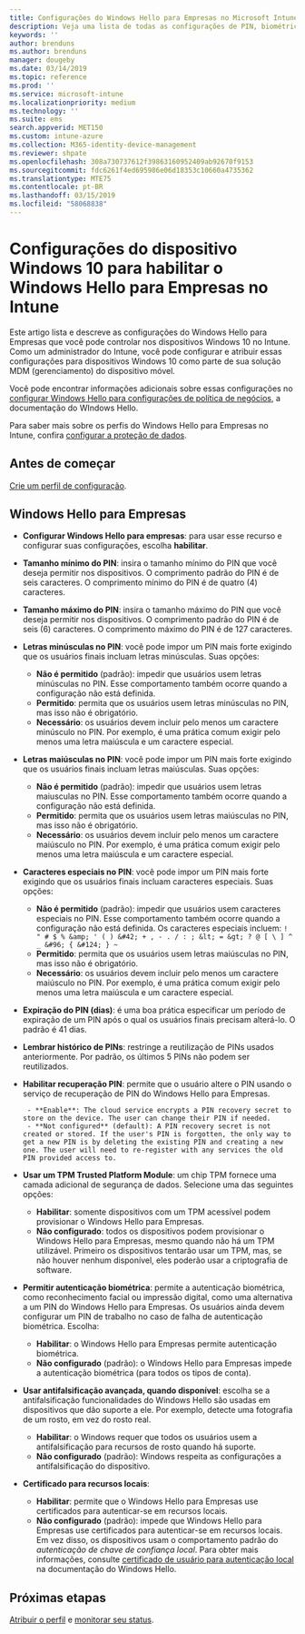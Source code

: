 ```yaml
---
title: Configurações do Windows Hello para Empresas no Microsoft Intune – Azure | Microsoft Docs
description: Veja uma lista de todas as configurações de PIN, biométrica e antifalsificação em um perfil de proteção de identidade para usar e configurar o Windows Hello para Empresas em dispositivos Windows 10 no Microsoft Intune.
keywords: ''
author: brenduns
ms.author: brenduns
manager: dougeby
ms.date: 03/14/2019
ms.topic: reference
ms.prod: ''
ms.service: microsoft-intune
ms.localizationpriority: medium
ms.technology: ''
ms.suite: ems
search.appverid: MET150
ms.custom: intune-azure
ms.collection: M365-identity-device-management
ms.reviewer: shpate
ms.openlocfilehash: 308a730737612f39863160952409ab92670f9153
ms.sourcegitcommit: fdc6261f4ed695986e06d18353c10660a4735362
ms.translationtype: MTE75
ms.contentlocale: pt-BR
ms.lasthandoff: 03/15/2019
ms.locfileid: "58068838"
---
```

# <a name="windows-10-device-settings-to-enable-windows-hello-for-business-in-intune"></a>Configurações do dispositivo Windows 10 para habilitar o Windows Hello para Empresas no Intune

Este artigo lista e descreve as configurações do Windows Hello para Empresas que você pode controlar nos dispositivos Windows 10 no Intune. Como um administrador do Intune, você pode configurar e atribuir essas configurações para dispositivos Windows 10 como parte de sua solução MDM (gerenciamento) do dispositivo móvel. 

Você pode encontrar informações adicionais sobre essas configurações no [configurar Windows Hello para configurações de política de negócios](https://docs.microsoft.com/windows/security/identity-protection/hello-for-business/hello-cert-trust-policy-settings), a documentação do WIndows Hello.


Para saber mais sobre os perfis do Windows Hello para Empresas no Intune, confira [configurar a proteção de dados](identity-protection-configure.md).

## <a name="before-you-begin"></a>Antes de começar

[Crie um perfil de configuração](identity-protection-configure.md#create-the-device-profile).

## <a name="windows-hello-for-business"></a>Windows Hello para Empresas

- **Configurar Windows Hello para empresas**: para usar esse recurso e configurar suas configurações, escolha **habilitar**.
- **Tamanho mínimo do PIN**: insira o tamanho mínimo do PIN que você deseja permitir nos dispositivos. O comprimento padrão do PIN é de seis caracteres. O comprimento mínimo do PIN é de quatro (4) caracteres.
- **Tamanho máximo do PIN**: insira o tamanho máximo do PIN que você deseja permitir nos dispositivos. O comprimento padrão do PIN é de seis (6) caracteres. O comprimento máximo do PIN é de 127 caracteres.  
- **Letras minúsculas no PIN**: você pode impor um PIN mais forte exigindo que os usuários finais incluam letras minúsculas. Suas opções:

  - **Não é permitido** (padrão): impedir que usuários usem letras minúsculas no PIN. Esse comportamento também ocorre quando a configuração não está definida.
  - **Permitido**: permita que os usuários usem letras minúsculas no PIN, mas isso não é obrigatório.
  - **Necessário**: os usuários devem incluir pelo menos um caractere minúsculo no PIN. Por exemplo, é uma prática comum exigir pelo menos uma letra maiúscula e um caractere especial.

- **Letras maiúsculas no PIN**: você pode impor um PIN mais forte exigindo que os usuários finais incluam letras maiúsculas. Suas opções:

  - **Não é permitido** (padrão): impedir que usuários usem letras maiusculas no PIN. Esse comportamento também ocorre quando a configuração não está definida.
  - **Permitido**: permita que os usuários usem letras maiúsculas no PIN, mas isso não é obrigatório.
  - **Necessário**: os usuários devem incluir pelo menos um caractere maiúsculo no PIN. Por exemplo, é uma prática comum exigir pelo menos uma letra maiúscula e um caractere especial.

- **Caracteres especiais no PIN**: você pode impor um PIN mais forte exigindo que os usuários finais incluam caracteres especiais. Suas opções:

  - **Não é permitido** (padrão): impedir que usuários usem caracteres especiais no PIN. Esse comportamento também ocorre quando a configuração não está definida.
    Os caracteres especiais incluem: `! " # $ % &amp; ' ( ) &#42; + , - . / : ; &lt; = &gt; ? @ [ \ ] ^ _ &#96; { &#124; } ~`
  - **Permitido**: permita que os usuários usem letras maiúsculas no PIN, mas isso não é obrigatório.
  - **Necessário**: os usuários devem incluir pelo menos um caractere maiúsculo no PIN. Por exemplo, é uma prática comum exigir pelo menos uma letra maiúscula e um caractere especial.

- **Expiração do PIN (dias)**: é uma boa prática especificar um período de expiração de um PIN após o qual os usuários finais precisam alterá-lo. O padrão é 41 dias.

- **Lembrar histórico de PINs**: restringe a reutilização de PINs usados anteriormente. Por padrão, os últimos 5 PINs não podem ser reutilizados.  
- **Habilitar recuperação PIN**: permite que o usuário altere o PIN usando o serviço de recuperação de PIN do Windows Hello para Empresas.

       - **Enable**: The cloud service encrypts a PIN recovery secret to store on the device. The user can change their PIN if needed.  
       - **Not configured** (default): A PIN recovery secret is not created or stored. If the user's PIN is forgotten, the only way to get a new PIN is by deleting the existing PIN and creating a new one. The user will need to re-register with any services the old PIN provided access to.  

- **Usar um TPM Trusted Platform Module**: um chip TPM fornece uma camada adicional de segurança de dados. Selecione uma das seguintes opções:  
  - **Habilitar**: somente dispositivos com um TPM acessível podem provisionar o Windows Hello para Empresas.
  - **Não configurado**: todos os dispositivos podem provisionar o Windows Hello para Empresas, mesmo quando não há um TPM utilizável. Primeiro os dispositivos tentarão usar um TPM, mas, se não houver nenhum disponível, eles poderão usar a criptografia de software.  

- **Permitir autenticação biométrica**: permite a autenticação biométrica, como reconhecimento facial ou impressão digital, como uma alternativa a um PIN do Windows Hello para Empresas. Os usuários ainda devem configurar um PIN de trabalho no caso de falha de autenticação biométrica. Escolha:

  - **Habilitar**: o Windows Hello para Empresas permite autenticação biométrica.
  - **Não configurado** (padrão): o Windows Hello para Empresas impede a autenticação biométrica (para todos os tipos de conta).

- **Usar antifalsificação avançada, quando disponível**: escolha se a antifalsificação funcionalidades do Windows Hello são usadas em dispositivos que dão suporte a ele. Por exemplo, detecte uma fotografia de um rosto, em vez do rosto real.

  - **Habilitar**: o Windows requer que todos os usuários usem a antifalsificação para recursos de rosto quando há suporte.  
  - **Não configurado** (padrão): Windows respeita as configurações a antifalsificação do dispositivo.

- **Certificado para recursos locais**: 

  - **Habilitar**: permite que o Windows Hello para Empresas use certificados para autenticar-se em recursos locais.
  - **Não configurado** (padrão): impede que Windows Hello para Empresas use certificados para autenticar-se em recursos locais. Em vez disso, os dispositivos usam o comportamento padrão do *autenticação de chave de confiança local*. Para obter mais informações, consulte [certificado de usuário para autenticação local](https://docs.microsoft.com/windows/security/identity-protection/hello-for-business/hello-cert-trust-policy-settings#use-certificate-for-on-premises-authentication) na documentação do Windows Hello.  
## <a name="next-steps"></a>Próximas etapas

[Atribuir o perfil](device-profile-assign.md) e [monitorar seu status](device-profile-monitor.md).
